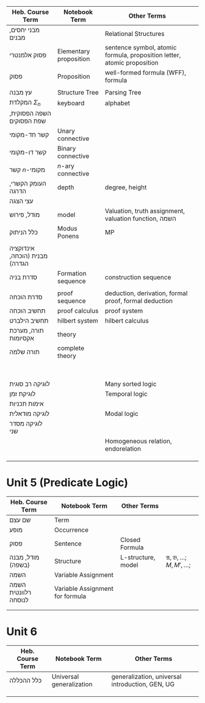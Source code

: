 



| Heb. Course Term               | Notebook Term          | Other Terms                                                             |     |
| ------------------------------ | ---------------------- | ----------------------------------------------------------------------- | --- |
| מבני יחסים, מבנים              |                        | Relational Structures                                                   |     |
| פסוק אלמנטרי                   | Elementary proposition | sentence symbol, atomic formula, proposition letter, atomic proposition |     |
| פסוק                           | Proposition            | well-formed formula (WFF), formula                                      |     |
|                                |                        |                                                                         |     |
| עץ מבנה                        | Structure Tree         | Parsing Tree                                                            |     |
| המקלדת $\Sigma_{n}$            | keyboard               | alphabet                                                                |     |
| השפה הפסוקית, שפת הפסוקים      |                        |                                                                         |     |
| קשר חד-מקומי                   | Unary connective       |                                                                         |     |
| קשר דו-מקומי                   | Binary connective      |                                                                         |     |
| קשר $n$-מקומי                  | $n$-ary connective     |                                                                         |     |
| העומק הקשרי, הדרגה             | depth                  | degree, height                                                          |     |
| עצי הצגה                       |                        |                                                                         |     |
| מודל, פירוש                    | model                  | Valuation, truth assignment, valuation function, השמה                   |     |
| כלל הניתוק                     | Modus Ponens           | MP                                                                      |     |
|                                |                        |                                                                         |     |
| אינדוקציה מבנית (הוכחה, הגדרה) |                        |                                                                         |     |
| סדרת בניה                      | Formation sequence     | construction sequence                                                   |     |
|                                |                        |                                                                         |     |
| סדרת הוכחה                     | proof sequence         | deduction, derivation, formal proof, formal deduction                   |     |
| תחשיב הוכחה                    | proof calculus         | proof system                                                            |     |
| תחשיב הילברט                   | hilbert system         | hilbert calculus                                                        |     |
| תורה, מערכת אקסיומות           | theory                 |                                                                         |     |
| תורה שלמה                      | complete theory        |                                                                         |     |
|                                |                        |                                                                         |     |
|                                |                        |                                                                         |     |
|                                |                        |                                                                         |     |
|                                |                        |                                                                         |     |
|                                |                        |                                                                         |     |
|                                |                        |                                                                         |     |
|                                |                        |                                                                         |     |
|                                |                        |                                                                         |     |
| לוגיקה רב סוגית                |                        | Many sorted logic                                                       |     |
| לוגיקת זמן                     |                        | Temporal logic                                                          |     |
| אימות תכניות                   |                        |                                                                         |     |
| לוגיקה מודאלית                 |                        | Modal logic                                                             |     |
| לוגיקה מסדר שני                |                        |                                                                         |     |
|                                |                        | Homogeneous relation, endorelation                                      |     |
|                                |                        |                                                                         |     |
|                                |                        |                                                                         |     |
|                                |                        |                                                                         |     |


# Unit 5 (Predicate Logic)

| Heb. Course Term     | Notebook Term                   | Other Terms        |                                    |
| -------------------- | ------------------------------- | ------------------ | ---------------------------------- |
| שם עצם               | Term                            |                    |                                    |
| מופע                 | Occurrence                      |                    |                                    |
| פסוק                 | Sentence                        | Closed Formula     |                                    |
| מודל, מבנה (בשפה)    | Structure                       | L-structure, model | $\mathfrak{A,B},\dots;M,M',\dots;$ |
| השמה                 | Variable Assignment             |                    |                                    |
| השמה רלוונטית לנוסחה | Variable Assignment for formula |                    |                                    |
|                      |                                 |                    |                                    |
|                      |                                 |                    |                                    |



# Unit 6

| Heb. Course Term | Notebook Term            | Other Terms                                     |
| ---------------- | ------------------------ | ----------------------------------------------- |
| כלל ההכללה       | Universal generalization | generalization, universal introduction, GEN, UG |
|                  |                          |                                                 |
|                  |                          |                                                 |
|                  |                          |                                                 |

